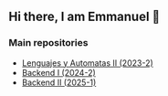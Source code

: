 ## Hi there, I am Emmanuel 👋

### Main repositories

- [Lenguajes y Automatas II (2023-2)](https://github.com/liquidlevels/automatas2)
- [Backend I (2024-2)](https://github.com/liquidlevels/backenduno)
- [Backend II (2025-1)](https://github.com/liquidlevels/backdos)

